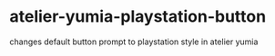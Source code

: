 # atelier-yumia-playstation-button
changes default button prompt to playstation style in atelier yumia
